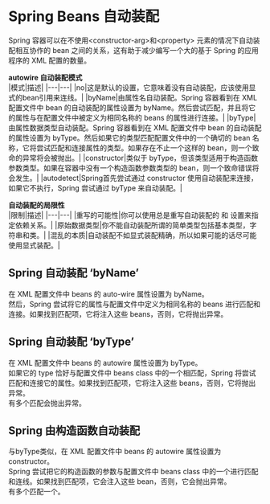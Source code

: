 # Spring Beans 自动装配
Spring 容器可以在不使用<constructor-arg\>和<property\> 元素的情况下自动装配相互协作的 bean 之间的关系，这有助于减少编写一个大的基于 Spring 的应用程序的 XML 配置的数量。

**autowire 自动装配模式**  
|模式|描述|
|---|---|
|no|这是默认的设置，它意味着没有自动装配，应该使用显式的bean引用来连线。|
|byName|由属性名自动装配。Spring 容器看到在 XML 配置文件中 bean 的自动装配的属性设置为 byName。然后尝试匹配，并且将它的属性与在配置文件中被定义为相同名称的 beans 的属性进行连接。|
|byType|由属性数据类型自动装配。Spring 容器看到在 XML 配置文件中 bean 的自动装配的属性设置为 byType。然后如果它的类型匹配配置文件中的一个确切的 bean 名称，它将尝试匹配和连接属性的类型。如果存在不止一个这样的 bean，则一个致命的异常将会被抛出。|
|constructor|类似于 byType，但该类型适用于构造函数参数类型。如果在容器中没有一个构造函数参数类型的 bean，则一个致命错误将会发生。|
|autodetect|Spring首先尝试通过 constructor 使用自动装配来连接，如果它不执行，Spring 尝试通过 byType 来自动装配。|

**自动装配的局限性**  
|限制|描述|
|---|---|
|重写的可能性|你可以使用总是重写自动装配的 <constructor-arg>和 <property> 设置来指定依赖关系。|
|原始数据类型|你不能自动装配所谓的简单类型包括基本类型，字符串和类。|
|混乱的本质|自动装配不如显式装配精确，所以如果可能的话尽可能使用显式装配。|


## Spring 自动装配 ‘byName’  
在 XML 配置文件中 beans 的 auto-wire 属性设置为 byName。  
然后，Spring 尝试将它的属性与配置文件中定义为相同名称的 beans 进行匹配和连接。如果找到匹配项，它将注入这些 beans，否则，它将抛出异常。  

## Spring 自动装配 ‘byType’  
在 XML 配置文件中 beans 的 autowire 属性设置为 byType。  
如果它的 type 恰好与配置文件中 beans class 中的一个相匹配，Spring 将尝试匹配和连接它的属性。如果找到匹配项，它将注入这些 beans，否则，它将抛出异常。  
有多个匹配会抛出异常。

## Spring 由构造函数自动装配  
与byType类似，在 XML 配置文件中 beans 的 autowire 属性设置为 constructor。  
Spring 尝试把它的构造函数的参数与配置文件中 beans class 中的一个进行匹配和连线。如果找到匹配项，它会注入这些 bean，否则，它会抛出异常。  
有多个匹配一个。
